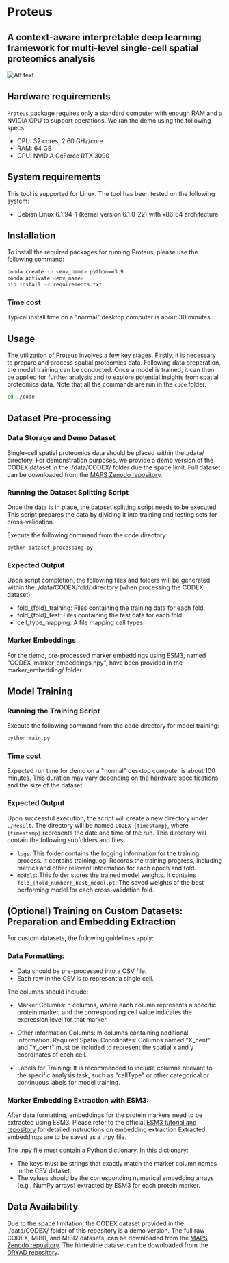 #  Proteus

## A context-aware interpretable deep learning framework for multi-level single-cell spatial proteomics analysis

![Alt text](./fig1.png "Optional title")

## Hardware requirements
`Proteus` package requires only a standard computer with enough RAM and a NVIDIA GPU to support operations.
We ran the demo using the following specs:

+ CPU: 32 cores, 2.60 GHz/core
+ RAM: 64 GB
+ GPU: NVIDIA GeForce RTX 3090

## System requirements
This tool is supported for Linux. The tool has been tested on the following system:

+ Debian Linux 6.1.94-1 (kernel version 6.1.0-22) with x86_64 architecture

## Installation
To install the required packages for running Proteus, please use the following command:
```bash
conda create -n <env_name> python==3.9
conda activate <env_name>
pip install -r requirements.txt
```

### Time cost
Typical install time on a "normal" desktop computer is about 30 minutes.

## Usage
The utilization of Proteus involves a few key stages. Firstly, it is necessary to prepare and process spatial proteomics data. Following data preparation, the model training can be conducted. Once a model is trained, it can then be applied for further analysis and to explore potential insights from spatial proteomics data. Note that all the commands are run in the `code` folder.

```bash
cd ./code
```

## Dataset Pre-processing

### Data Storage and Demo Dataset
Single-cell spatial proteomics data should be placed within the ./data/ directory. For demonstration purposes, we provide a demo version of the CODEX dataset in the ./data/CODEX/ folder due the space limit. Full dataset can be downloaded from the [MAPS Zenodo repository](https://zenodo.org/records/10067010).

### Running the Dataset Splitting Script
Once the data is in place, the dataset splitting script needs to be executed. This script prepares the data by dividing it into training and testing sets for cross-validation.

Execute the following command from the code directory:
```bash
python dataset_processing.py
```
### Expected Output
Upon script completion, the following files and folders will be generated within the ./data/CODEX/fold/ directory (when processing the CODEX dataset):

- fold_{fold}_training: Files containing the training data for each fold.
- fold_{fold}_test: Files containing the test data for each fold.
- cell_type_mapping: A file mapping cell types.

### Marker Embeddings
For the demo, pre-processed marker embeddings using ESM3, named "CODEX_marker_embeddings.npy", have been provided in the marker_embedding/ folder.


## Model Training

### Running the Training Script
Execute the following command from the code directory for model training:
```bash
python main.py
```

### Time cost
Expected run time for demo on a "normal" desktop computer is about 100 minutes. This duration may vary depending on the hardware specifications and the size of the dataset.

### Expected Output
Upon successful execution, the script will create a new directory under `./Result`. The directory will be named `CODEX_{timestamp}`, where `{timestamp}` represents the date and time of the run.
This directory will contain the following subfolders and files:

- `logs`: This folder contains the logging information for the training process. It contains training.log: Records the training progress, including metrics and other relevant information for each epoch and fold.
- `models`: This folder stores the trained model weights. It contains `fold_{fold_number}_best_model.pt`: The saved weights of the best performing model for each cross-validation fold.

## (Optional) Training on Custom Datasets: Preparation and Embedding Extraction
For custom datasets, the following guidelines apply:

### Data Formatting:
- Data should be pre-processed into a CSV file.
- Each row in the CSV is to represent a single cell.

The columns should include:

- Marker Columns: n columns, where each column represents a specific protein marker, and the corresponding cell value indicates the expression level for that marker.

- Other Information Columns: m columns containing additional information.
Required Spatial Coordinates: Columns named "X_cent" and "Y_cent" must be included to represent the spatial x and y coordinates of each cell.

- Labels for Training: It is recommended to include columns relevant to the specific analysis task, such as "cellType" or other categorical or continuous labels for model training.

### Marker Embedding Extraction with ESM3:
After data formatting, embeddings for the protein markers need to be extracted using ESM3. Please refer to the official [ESM3 tutorial and repository](https://github.com/evolutionaryscale/esm) for detailed instructions on embedding extraction
Extracted embeddings are to be saved as a .npy file.

The .npy file must contain a Python dictionary. In this dictionary:
- The keys must be strings that exactly match the marker column names in the CSV dataset.
- The values should be the corresponding numerical embedding arrays (e.g., NumPy arrays) extracted by ESM3 for each protein marker.

## Data Availability
Due to the space limitation, the CODEX dataset provided in the ./data/CODEX/ folder of this repository is a demo version. The full raw CODEX, MIBI1, and MIBI2 datasets, can be downloaded from the [MAPS Zenodo repository](https://zenodo.org/records/10067010). The hIntestine dataset can be downloaded from the [DRYAD repository](https://datadryad.org/landing/show?id=doi%3A10.5061%2Fdryad.g4f4qrfrc). 

